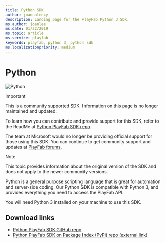 ```yaml
---
title: Python SDK
author: joannaleecy
description: Landing page for the PlayFab Python 3 SDK.
ms.author: joanlee
ms.date: 01/22/2019
ms.topic: article
ms.service: playfab
keywords: playfab, python 3, python sdk
ms.localizationpriority: medium
---
```


# Python

![Python](./media/Python1.png)

>[!Important]
>This is a community supported SDK. Information on this page is no longer maintained and updated.

To learn how you can contribute and provide support for this SDK, refer to the ReadMe at [Python PlayFab SDK repo](https://github.com/PlayFab/PythonSdk).

The team at Microsoft would no longer be providing official support for those using this SDK. You can continue to get community support and updates at [PlayFab forums](https://community.playfab.com/index.html).

>[!Note]
>This topic provides information about the original version of the SDK and does not apply to the newer community versions.

Python is a general purpose scripting language that is great for automation and server-side coding. Our Python SDK is compatible with Python 3, and provides everything you need to access the PlayFab API.

You will need Python 3 installed on your machine to use this SDK.

## Download links

- [Python PlayFab SDK GitHub repo](https://github.com/PlayFab/PythonSdk)
- [Python PlayFab SDK on Package Index (PyPI) repo (external link)](https://pypi.org/project/playfab/)
